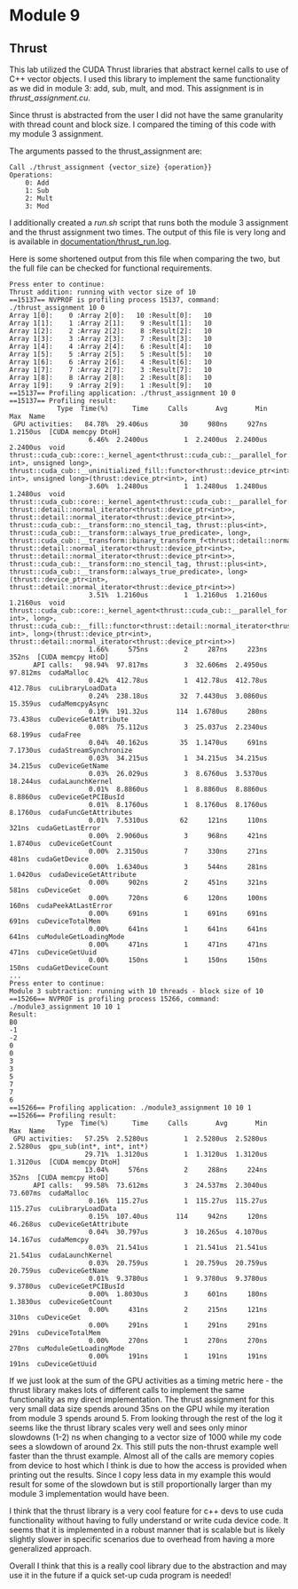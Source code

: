 # Module 9

## Thrust

This lab utilized the CUDA Thrust libraries that abstract kernel calls to use of C++ vector objects.
I used this library to implement the same functionality as we did in module 3: add, sub, mult, and mod.
This assignment is in *thrust_assignment.cu*.

Since thrust is abstracted from the user I did not have the same granularity with thread count and block size.
I compared the timing of this code with my module 3 assignment.

The arguments passed to the thrust_assignment are:
```
Call ./thrust_assignment {vector_size} {operation}}
Operations: 
    0: Add
    1: Sub
    2: Mult
    3: Mod
```

I additionally created a *run.sh* script that runs both the module 3 assignment and the thrust assignment two times.
The output of this file is very long and is available in [documentation/thrust_run.log](documentation/thrust_run.log).

Here is some shortened output from this file when comparing the two, but the full file can be checked for functional requirements.
```
Press enter to continue:
Thrust addition: running with vector size of 10
==15137== NVPROF is profiling process 15137, command: ./thrust_assignment 10 0
Array 1[0]:    0 :Array 2[0]:   10 :Result[0]:   10
Array 1[1]:    1 :Array 2[1]:    9 :Result[1]:   10
Array 1[2]:    2 :Array 2[2]:    8 :Result[2]:   10
Array 1[3]:    3 :Array 2[3]:    7 :Result[3]:   10
Array 1[4]:    4 :Array 2[4]:    6 :Result[4]:   10
Array 1[5]:    5 :Array 2[5]:    5 :Result[5]:   10
Array 1[6]:    6 :Array 2[6]:    4 :Result[6]:   10
Array 1[7]:    7 :Array 2[7]:    3 :Result[7]:   10
Array 1[8]:    8 :Array 2[8]:    2 :Result[8]:   10
Array 1[9]:    9 :Array 2[9]:    1 :Result[9]:   10
==15137== Profiling application: ./thrust_assignment 10 0
==15137== Profiling result:
            Type  Time(%)      Time     Calls       Avg       Min       Max  Name
 GPU activities:   84.78%  29.406us        30     980ns     927ns  1.2150us  [CUDA memcpy DtoH]
                    6.46%  2.2400us         1  2.2400us  2.2400us  2.2400us  void thrust::cuda_cub::core::_kernel_agent<thrust::cuda_cub::__parallel_for::ParallelForAgent<thrust::cuda_cub::__uninitialized_fill::functor<thrust::device_ptr<int>, int>, unsigned long>, thrust::cuda_cub::__uninitialized_fill::functor<thrust::device_ptr<int>, int>, unsigned long>(thrust::device_ptr<int>, int)
                    3.60%  1.2480us         1  1.2480us  1.2480us  1.2480us  void thrust::cuda_cub::core::_kernel_agent<thrust::cuda_cub::__parallel_for::ParallelForAgent<thrust::cuda_cub::__transform::binary_transform_f<thrust::detail::normal_iterator<thrust::device_ptr<int>>, thrust::detail::normal_iterator<thrust::device_ptr<int>>, thrust::detail::normal_iterator<thrust::device_ptr<int>>, thrust::cuda_cub::__transform::no_stencil_tag, thrust::plus<int>, thrust::cuda_cub::__transform::always_true_predicate>, long>, thrust::cuda_cub::__transform::binary_transform_f<thrust::detail::normal_iterator<thrust::device_ptr<int>>, thrust::detail::normal_iterator<thrust::device_ptr<int>>, thrust::detail::normal_iterator<thrust::device_ptr<int>>, thrust::cuda_cub::__transform::no_stencil_tag, thrust::plus<int>, thrust::cuda_cub::__transform::always_true_predicate>, long>(thrust::device_ptr<int>, thrust::detail::normal_iterator<thrust::device_ptr<int>>)
                    3.51%  1.2160us         1  1.2160us  1.2160us  1.2160us  void thrust::cuda_cub::core::_kernel_agent<thrust::cuda_cub::__parallel_for::ParallelForAgent<thrust::cuda_cub::__fill::functor<thrust::detail::normal_iterator<thrust::device_ptr<int>>, int>, long>, thrust::cuda_cub::__fill::functor<thrust::detail::normal_iterator<thrust::device_ptr<int>>, int>, long>(thrust::device_ptr<int>, thrust::detail::normal_iterator<thrust::device_ptr<int>>)
                    1.66%     575ns         2     287ns     223ns     352ns  [CUDA memcpy HtoD]
      API calls:   98.94%  97.817ms         3  32.606ms  2.4950us  97.812ms  cudaMalloc
                    0.42%  412.78us         1  412.78us  412.78us  412.78us  cuLibraryLoadData
                    0.24%  238.18us        32  7.4430us  3.0860us  15.359us  cudaMemcpyAsync
                    0.19%  191.32us       114  1.6780us     280ns  73.438us  cuDeviceGetAttribute
                    0.08%  75.112us         3  25.037us  2.2340us  68.199us  cudaFree
                    0.04%  40.162us        35  1.1470us     691ns  7.1730us  cudaStreamSynchronize
                    0.03%  34.215us         1  34.215us  34.215us  34.215us  cuDeviceGetName
                    0.03%  26.029us         3  8.6760us  3.5370us  18.244us  cudaLaunchKernel
                    0.01%  8.8860us         1  8.8860us  8.8860us  8.8860us  cuDeviceGetPCIBusId
                    0.01%  8.1760us         1  8.1760us  8.1760us  8.1760us  cudaFuncGetAttributes
                    0.01%  7.5310us        62     121ns     110ns     321ns  cudaGetLastError
                    0.00%  2.9060us         3     968ns     421ns  1.8740us  cuDeviceGetCount
                    0.00%  2.3150us         7     330ns     271ns     481ns  cudaGetDevice
                    0.00%  1.6340us         3     544ns     281ns  1.0420us  cudaDeviceGetAttribute
                    0.00%     902ns         2     451ns     321ns     581ns  cuDeviceGet
                    0.00%     720ns         6     120ns     100ns     160ns  cudaPeekAtLastError
                    0.00%     691ns         1     691ns     691ns     691ns  cuDeviceTotalMem
                    0.00%     641ns         1     641ns     641ns     641ns  cuModuleGetLoadingMode
                    0.00%     471ns         1     471ns     471ns     471ns  cuDeviceGetUuid
                    0.00%     150ns         1     150ns     150ns     150ns  cudaGetDeviceCount
...
Press enter to continue:
Module 3 subtraction: running with 10 threads - block size of 10
==15266== NVPROF is profiling process 15266, command: ./module3_assignment 10 10 1
Result: 
B0  
-1  
-2  
0   
0   
3   
3   
5   
7   
7   
6   
==15266== Profiling application: ./module3_assignment 10 10 1
==15266== Profiling result:
            Type  Time(%)      Time     Calls       Avg       Min       Max  Name
 GPU activities:   57.25%  2.5280us         1  2.5280us  2.5280us  2.5280us  gpu_sub(int*, int*, int*)
                   29.71%  1.3120us         1  1.3120us  1.3120us  1.3120us  [CUDA memcpy DtoH]
                   13.04%     576ns         2     288ns     224ns     352ns  [CUDA memcpy HtoD]
      API calls:   99.58%  73.612ms         3  24.537ms  2.3040us  73.607ms  cudaMalloc
                    0.16%  115.27us         1  115.27us  115.27us  115.27us  cuLibraryLoadData
                    0.15%  107.40us       114     942ns     120ns  46.268us  cuDeviceGetAttribute
                    0.04%  30.797us         3  10.265us  4.1070us  14.167us  cudaMemcpy
                    0.03%  21.541us         1  21.541us  21.541us  21.541us  cudaLaunchKernel
                    0.03%  20.759us         1  20.759us  20.759us  20.759us  cuDeviceGetName
                    0.01%  9.3780us         1  9.3780us  9.3780us  9.3780us  cuDeviceGetPCIBusId
                    0.00%  1.8030us         3     601ns     180ns  1.3830us  cuDeviceGetCount
                    0.00%     431ns         2     215ns     121ns     310ns  cuDeviceGet
                    0.00%     291ns         1     291ns     291ns     291ns  cuDeviceTotalMem
                    0.00%     270ns         1     270ns     270ns     270ns  cuModuleGetLoadingMode
                    0.00%     191ns         1     191ns     191ns     191ns  cuDeviceGetUuid
```

If we just look at the sum of the GPU activities as a timing metric here - the thrust library makes lots of different calls
to implement the same functionality as my direct implementation. The thrust assignment for this very small data size 
spends around 35ns on the GPU while my iteration from module 3 spends around 5. From looking through the rest of the 
log it seems like the thrust library scales very well and sees only minor slowdowns (1-2) ns when changing to 
a vector size of 1000 while my code sees a slowdown of around 2x. This still puts the non-thrust example well faster 
than the thrust example. Almost all of the calls are memory copies from device to host which I think is due 
to how the access is provided when printing out the results. Since I copy less data in my example this would result 
for some of the slowdown but is still proportionally larger than my module 3 implementation would have been.

I think that the thrust library is a very cool feature for c++ devs to use cuda functionality without having to fully 
understand or write cuda device code. It seems that it is implemented in a robust manner that is scalable but is likely 
slightly slower in specific scenarios due to overhead from having a more generalized approach.

Overall I think that this is a really cool library due to the abstraction and may use it in the future if a quick set-up 
cuda program is needed!
